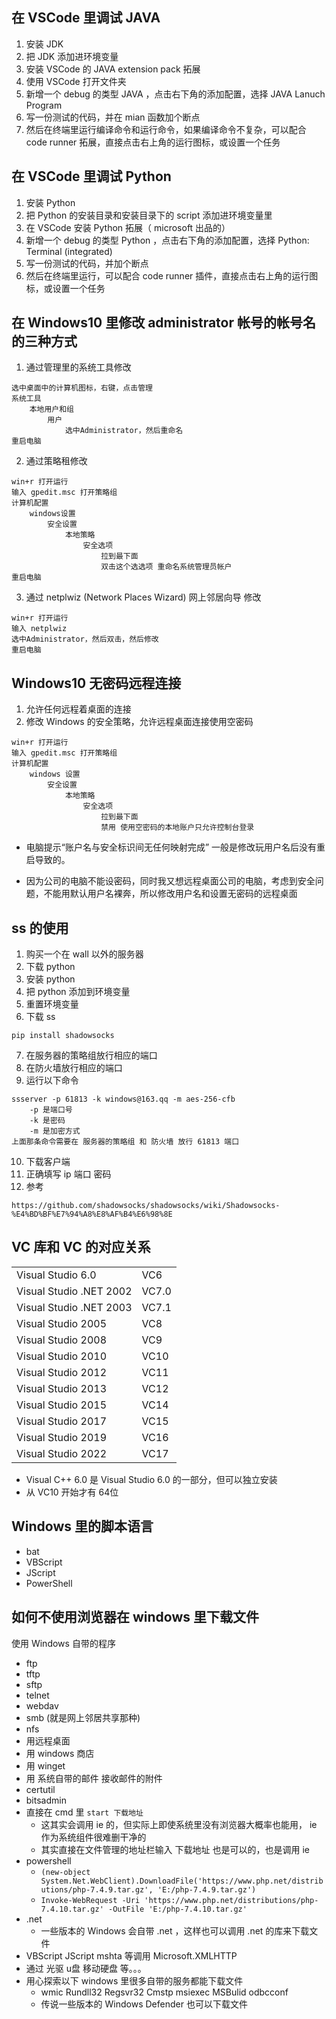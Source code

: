 
## 在 VSCode 里调试 JAVA
1. 安装 JDK
2. 把 JDK 添加进环境变量
3. 安装 VSCode 的 JAVA extension pack 拓展
4. 使用 VSCode 打开文件夹
5. 新增一个 debug 的类型 JAVA ，点击右下角的添加配置，选择 JAVA Lanuch Program
6. 写一份测试的代码，并在 mian 函数加个断点
10. 然后在终端里运行编译命令和运行命令，如果编译命令不复杂，可以配合 code runner 拓展，直接点击右上角的运行图标，或设置一个任务

## 在 VSCode 里调试 Python
1. 安装 Python
2. 把 Python 的安装目录和安装目录下的 script 添加进环境变量里
3. 在 VSCode 安装 Python 拓展（ microsoft 出品的）
4. 新增一个 debug 的类型 Python ，点击右下角的添加配置，选择 Python: Terminal (integrated)
5. 写一份测试的代码，并加个断点
6. 然后在终端里运行，可以配合 code runner 插件，直接点击右上角的运行图标，或设置一个任务

## 在 Windows10 里修改 administrator 帐号的帐号名的三种方式
1. 通过管理里的系统工具修改
```
选中桌面中的计算机图标，右键，点击管理
系统工具
    本地用户和组
        用户
            选中Administrator，然后重命名
重启电脑
```

2. 通过策略租修改
```
win+r 打开运行
输入 gpedit.msc 打开策略组
计算机配置
    windows设置
        安全设置
            本地策略
                安全选项
                    拉到最下面
                    双击这个选选项 重命名系统管理员帐户
重启电脑
```

3. 通过 netplwiz (Network Places Wizard) 网上邻居向导 修改
```
win+r 打开运行
输入 netplwiz
选中Administrator，然后双击，然后修改
重启电脑
```

## Windows10 无密码远程连接
1. 允许任何远程着桌面的连接
2. 修改 Windows 的安全策略，允许远程桌面连接使用空密码
```
win+r 打开运行
输入 gpedit.msc 打开策略组
计算机配置
    windows 设置
        安全设置
            本地策略
                安全选项
                    拉到最下面
                    禁用 使用空密码的本地账户只允许控制台登录
```


- 电脑提示“账户名与安全标识间无任何映射完成”
一般是修改玩用户名后没有重启导致的。

- 因为公司的电脑不能设密码，同时我又想远程桌面公司的电脑，考虑到安全问题，不能用默认用户名裸奔，所以修改用户名和设置无密码的远程桌面


## ss 的使用
1. 购买一个在 wall 以外的服务器
2. 下载 python
3. 安装 python
4. 把 python 添加到环境变量
5. 重置环境变量
6. 下载 ss
````shell
pip install shadowsocks
````
7. 在服务器的策略组放行相应的端口
8. 在防火墙放行相应的端口
9. 运行以下命令
```shell
ssserver -p 61813 -k windows@163.qq -m aes-256-cfb
    -p 是端口号
    -k 是密码
    -m 是加密方式
上面那条命令需要在 服务器的策略组 和 防火墙 放行 61813 端口
```
10. 下载客户端
11. 正确填写 ip 端口 密码
12. 参考
````plaintext
https://github.com/shadowsocks/shadowsocks/wiki/Shadowsocks-%E4%BD%BF%E7%94%A8%E8%AF%B4%E6%98%8E
````

## VC 库和 VC 的对应关系

|||
|-|-|
|Visual Studio 6.0|VC6|
|Visual Studio .NET 2002|VC7.0|
|Visual Studio .NET 2003|VC7.1|
|Visual Studio 2005|VC8|
|Visual Studio 2008|VC9|
|Visual Studio 2010|VC10|
|Visual Studio 2012|VC11|
|Visual Studio 2013|VC12|
|Visual Studio 2015|VC14|
|Visual Studio 2017|VC15|
|Visual Studio 2019|VC16|
|Visual Studio 2022|VC17|

- Visual C++ 6.0 是 Visual Studio 6.0 的一部分，但可以独立安装
- 从 VC10 开始才有 64位

## Windows 里的脚本语言

- bat
- VBScript
- JScript
- PowerShell

## 如何不使用浏览器在 windows 里下载文件

使用 Windows 自带的程序

- ftp
- tftp
- sftp
- telnet
- webdav
- smb (就是网上邻居共享那种)
- nfs
- 用远程桌面
- 用 windows 商店
- 用 winget
- 用 系统自带的邮件 接收邮件的附件
- certutil
- bitsadmin
- 直接在 cmd 里 `start 下载地址`
    - 这其实会调用 ie 的，但实际上即使系统里没有浏览器大概率也能用， ie 作为系统组件很难删干净的
    - 其实直接在文件管理的地址栏输入 下载地址 也是可以的，也是调用 ie
- powershell
    - `(new-object System.Net.WebClient).DownloadFile('https://www.php.net/distributions/php-7.4.9.tar.gz', 'E:/php-7.4.9.tar.gz')`
    - `Invoke-WebRequest -Uri 'https://www.php.net/distributions/php-7.4.10.tar.gz' -OutFile 'E:/php-7.4.10.tar.gz'`
- .net
    - 一些版本的 Windows 会自带 .net ，这样也可以调用 .net 的库来下载文件
- VBScript JScript mshta 等调用 Microsoft.XMLHTTP
- 通过 光驱 u盘 移动硬盘 等。。。
- 用心探索以下 windows 里很多自带的服务都能下载文件
    - wmic Rundll32 Regsvr32 Cmstp msiexec MSBulid odbcconf
    - 传说一些版本的 Windows Defender 也可以下载文件
